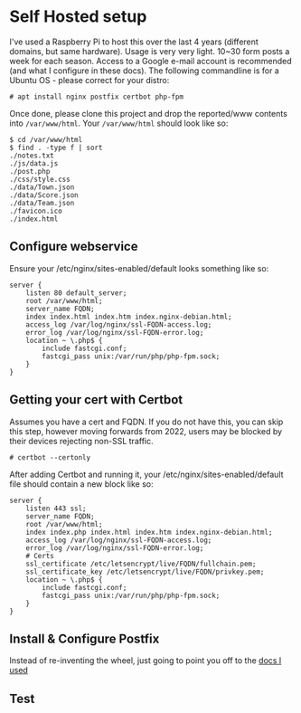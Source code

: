 # Self Hosted setup

I've used a Raspberry Pi to host this over the last 4 years (different domains, but same hardware). Usage is very very light. 10~30 form posts a week for each season. Access to a Google e-mail account is recommended (and what I configure in these docs). The following commandline is for a Ubuntu OS - please correct for your distro:

    # apt install nginx postfix certbot php-fpm


Once done, please clone this project and drop the reported/www contents into `/var/www/html`. Your `/var/www/html` should look like so:

    $ cd /var/www/html
    $ find . -type f | sort
    ./notes.txt
    ./js/data.js
    ./post.php
    ./css/style.css
    ./data/Town.json
    ./data/Score.json
    ./data/Team.json
    ./favicon.ico
    ./index.html

## Configure webservice

Ensure your /etc/nginx/sites-enabled/default looks something like so:


    server {
        listen 80 default_server;
        root /var/www/html;
        server_name FQDN;
        index index.html index.htm index.nginx-debian.html;
        access_log /var/log/nginx/ssl-FQDN-access.log;
        error_log /var/log/nginx/ssl-FQDN-error.log;
        location ~ \.php$ {
            include fastcgi.conf;
            fastcgi_pass unix:/var/run/php/php-fpm.sock;
        }
    }


## Getting your cert with Certbot

Assumes you have a cert and FQDN. If you do not have this, you can skip this step, however moving forwards from 2022, users may be blocked by their devices rejecting non-SSL traffic.


    # certbot --certonly


After adding Certbot and running it, your /etc/nginx/sites-enabled/default file should contain a new block like so:


    server {
        listen 443 ssl;
        server_name FQDN;
        root /var/www/html;
        index index.php index.html index.htm index.nginx-debian.html;
        access_log /var/log/nginx/ssl-FQDN-access.log;
        error_log /var/log/nginx/ssl-FQDN-error.log;
        # Certs
        ssl_certificate /etc/letsencrypt/live/FQDN/fullchain.pem;
        ssl_certificate_key /etc/letsencrypt/live/FQDN/privkey.pem;
        location ~ \.php$ {
            include fastcgi.conf;
            fastcgi_pass unix:/var/run/php/php-fpm.sock;
        }
    }


## Install & Configure Postfix

Instead of re-inventing the wheel, just going to point you off to the [docs I used](https://linuxscriptshub.com/configure-smtp-with-gmail-using-postfix/)

## Test

